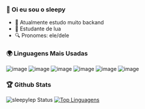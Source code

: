 ### 💜 Oi eu sou o sleepy
- 🎻 Atualmente estudo muito backand
- 🌙 Estudante de lua
- 🔍 Pronomes: ele/dele

### 🌍 Linguagens Mais Usadas
![image](https://img.shields.io/badge/Lua-2C2D72?style=for-the-badge&logo=lua&logoColor=white)
![image](https://img.shields.io/badge/JavaScript-F7DF1E?style=for-the-badge&logo=javascript&logoColor=black)
![image](https://img.shields.io/badge/Node.js-43853D?style=for-the-badge&logo=node.js&logoColor=white)
![image](https://img.shields.io/badge/C-00599C?style=for-the-badge&logo=c&logoColor=white)
![image](https://img.shields.io/badge/C%2B%2B-00599C?style=for-the-badge&logo=c%2B%2B&logoColor=white)
![image](https://img.shields.io/badge/mysql-%2300f.svg?style=for-the-badge&logo=mysql&logoColor=white)

### 🏆 Github Stats
![sleepylep Status](https://github-readme-stats.vercel.app/api?username=sleepylep&show_icons=true) [![Top Linguagens](https://github-readme-stats.vercel.app/api/top-langs/?username=sleepylep&layout=compact)](https://github.com/anuraghazra/github-readme-stats)
